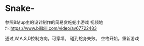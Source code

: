 # Snake-
参照B站up主的设计制作的简易贪吃蛇小游戏
视频地址:https://www.bilibili.com/video/av67722483

通过,W,A,S,D控制方向，可穿墙。
碰到蛇身失败。
空格开始，重新游戏
